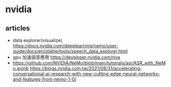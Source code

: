 # nvidia

## articles
 - data explorer(visualize)
    https://docs.nvidia.com/deeplearning/nemo/user-guide/docs/en/stable/tools/speech_data_explorer.html
 - gpu 加速語音應用 https://developer.nvidia.com/riva
 - https://github.com/NVIDIA/NeMo/blob/main/tutorials/asr/ASR_with_NeMo.ipynb
https://blogs.nvidia.com.tw/2021/08/31/accelerating-conversational-ai-research-with-new-cutting-edge-neural-networks-and-features-from-nemo-1-0/
